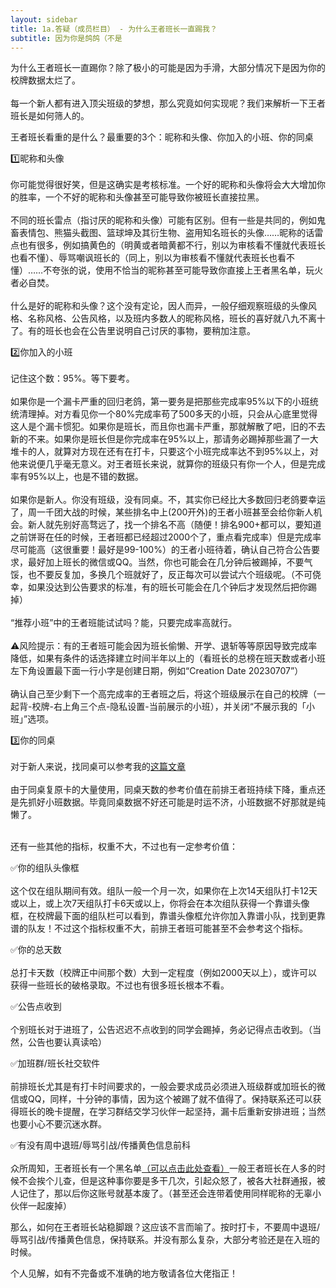 ```yaml
---
layout: sidebar
title: 1a.答疑（成员栏目） - 为什么王者班长一直踢我？
subtitle: 因为你是鸽鸽（不是
---
```


为什么王者班长一直踢你？除了极小的可能是因为手滑，大部分情况下是因为你的校牌数据太烂了。<br><br>
每一个新人都有进入顶尖班级的梦想，那么究竟如何实现呢？我们来解析一下王者班长是如何筛人的。

王者班长看重的是什么？最重要的3个：<span class="pink">昵称和头像、你加入的小班、你的同桌</span>

1️⃣昵称和头像<br><br>
你可能觉得很好笑，但是这确实是考核标准。一个好的昵称和头像将会大大增加你的胜率，一个不好的昵称和头像甚至可能导致你被班长直接拉黑。<br><br>
不同的班长雷点（指讨厌的昵称和头像）可能有区别。但有一些是共同的，例如鬼畜表情包、熊猫头截图、篮球坤及其衍生物、盗用知名班长的头像……昵称的话雷点也有很多，例如搞黄色的（明黄或者暗黄都不行，别以为审核看不懂就代表班长也看不懂）、辱骂嘲讽班长的（同上，别以为审核看不懂就代表班长也看不懂）……不夸张的说，使用不恰当的昵称甚至可能导致你直接上王者黑名单，玩火者必自焚。<br><br>
什么是好的昵称和头像？这个没有定论，因人而异，一般仔细观察班级的头像风格、名称风格、公告风格，以及班内多数人的昵称风格，班长的喜好就八九不离十了。有的班长也会在公告里说明自己讨厌的事物，要稍加注意。

2️⃣你加入的小班<br><br>
记住这个数：<span class="pink">95%</span>。等下要考。<br><br>
如果你是一个漏卡严重的回归老鸽，第一要务是把那些完成率<span class="pink">95%</span>以下的小班统统清理掉。对方看见你一个80%完成率苟了500多天的小班，只会从心底里觉得这人是个漏卡惯犯。如果你是班长，而且你也漏卡严重，那就解散了吧，旧的不去新的不来。如果你是班长但是你完成率在<span class="pink">95%</span>以上，那请务必踢掉那些漏了一大堆卡的人，就算对方现在还有在打卡，只要这个小班完成率达不到<span class="pink">95%</span>以上，对他来说便几乎毫无意义。对王者班长来说，就算你的班级只有你一个人，但是完成率有<span class="pink">95%</span>以上，也是不错的数据。<br><br>
如果你是新人。你没有班级，没有同桌。不，其实你已经比大多数回归老鸽要幸运了，周一千团大战的时候，某些排名中上(200开外)的王者小班甚至会给你新人机会。新人就先别好高骛远了，找一个排名不高（随便！排名900+都可以，要知道之前饼哥在任的时候，王者班都已经超过2000个了，重点看完成率）但是完成率尽可能高（这很重要！最好是<span class="pink">99-100%</span>）的王者小班待着，确认自己符合公告要求，最好加上班长的微信或QQ。当然，你也可能会在几分钟后被踢掉，不要气馁，也不要反复加，多换几个班就好了，反正每次可以尝试六个班级呢。（不可侥幸，如果没达到公告要求的标准，有的班长可能会在几个钟后才发现然后把你踢掉）<br><br>
“推荐小班”中的王者班能试试吗？能，只要完成率高就行。<br><br>
<span class="yellow">⚠️风险提示</span>：有的王者班可能会因为班长偷懒、开学、退斩等等原因导致完成率降低，如果有条件的话选择建立时间半年以上的（看班长的总榜在班天数或者小班左下角设置最下面一行小字是创建日期，例如“Creation Date 20230707”）<br><br>
确认自己至少剩下一个高完成率的王者班之后，将这个班级展示在自己的校牌（一起背-校牌-右上角三个点-隐私设置-当前展示的小班），并关闭“不展示我的「小班」”选项。


3️⃣你的同桌<br><br>
对于新人来说，找同桌可以参考我的<a href="/pages/FAQ2/3crepuscule" class="skyblue">这篇文章</a><br><br>
由于同桌复原卡的大量使用，同桌天数的参考价值在前排王者班持续下降，重点还是先抓好小班数据。毕竟同桌数据不好还可能是时运不济，小班数据不好那就是纯懒了。<br><br>

还有一些其他的指标，权重不大，不过也有一定参考价值：

✅你的组队头像框<br><br>
这个仅在组队期间有效。组队一般一个月一次，如果你在上次14天组队打卡12天或以上，或上次7天组队打卡6天或以上，你将会在本次组队获得一个靠谱头像框，在校牌最下面的组队栏可以看到，靠谱头像框允许你加入靠谱小队，找到更靠谱的队友！不过这个指标权重不大，前排王者班可能甚至不会参考这个指标。

✅你的总天数<br><br>
总打卡天数（校牌正中间那个数）大到一定程度（例如2000天以上），或许可以获得一些班长的破格录取。不过也有很多班长根本不看。

✅公告点收到<br><br>
个别班长对于进班了，公告迟迟不点收到的同学会踢掉，务必记得点击收到。（当然，公告也要认真读哈）

✅加班群/班长社交软件<br><br>
前排班长尤其是有打卡时间要求的，一般会要求成员必须进入班级群或加班长的微信或QQ，同样，十分钟的事情，因为这个被踢了就不值得了。保持联系还可以获得班长的晚卡提醒，在学习群结交学习伙伴一起坚持，漏卡后重新安排进班；当然也要小心不要沉迷水群。

✅有没有周中退班/辱骂引战/传播黄色信息前科<br><br>
众所周知，王者班长有一个黑名单<a href="/check" class="skyblue">（可以点击此处查看）</a>一般王者班长在人多的时候不会挨个儿查，但是这种事你要是多干几次，引起众怒了，被各大社群通报，被人记住了，那以后你这账号就基本废了。（甚至还会连带着使用同样昵称的无辜小伙伴一起废掉）

那么，如何在王者班长站稳脚跟？这应该不言而喻了。按时打卡，不要周中退班/辱骂引战/传播黄色信息，保持联系。并没有那么复杂，大部分考验还是在入班的时候。

个人见解，如有不完备或不准确的地方敬请各位大佬指正！